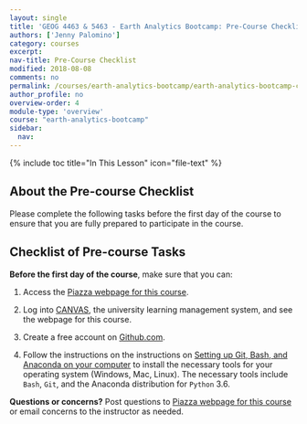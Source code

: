 ```yaml
---
layout: single
title: 'GEOG 4463 & 5463 - Earth Analytics Bootcamp: Pre-Course Checklist'
authors: ['Jenny Palomino']
category: courses
excerpt:
nav-title: Pre-Course Checklist
modified: 2018-08-08
comments: no
permalink: /courses/earth-analytics-bootcamp/earth-analytics-bootcamp-checklist/
author_profile: no
overview-order: 4
module-type: 'overview'
course: "earth-analytics-bootcamp"
sidebar:
  nav:
---
```

{% include toc title="In This Lesson" icon="file-text" %}

<div class="notice--info" markdown="1">

## <i class="fa fa-ship" aria-hidden="true"></i> About the Pre-course Checklist
Please complete the following tasks before the first day of the course to ensure that you are fully prepared to participate in the course. 

</div>

## <i class="fa fa-pencil-square-o" aria-hidden="true"></i> Checklist of Pre-course Tasks

**Before the first day of the course**, make sure that you can:
1. Access the <a href="https://piazza.com/colorado/summer2018/earthanalyticsbootcamp/home" target="_blank">Piazza webpage for this course</a>.


2. Log into <a href="https://canvas.colorado.edu" target="_blank">CANVAS</a>, the university learning management system, and see the webpage for this course.


3. Create a free account on <a href="https://github.com/" target="_blank">Github.com</a>.


4. Follow the instructions on the instructions on <a href="{{ site.url }}/workshops/setup-earth-analytics-python/setup-git-bash-anaconda/" target = "_blank">Setting up Git, Bash, and Anaconda on your computer</a> to install the necessary tools for your operating system (Windows, Mac, Linux). The necessary tools include `Bash`, `Git`, and the Anaconda distribution for `Python` 3.6. 

**Questions or concerns?** Post questions to <a href="https://piazza.com/colorado/summer2018/earthanalyticsbootcamp/home" target="_blank">Piazza webpage for this course</a> or email concerns to the instructor as needed. 

